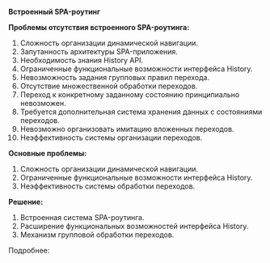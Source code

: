 **Встроенный SPA-роутинг**

**Проблемы отсутствия встроенного SPA-роутинга:**

1. Сложность организации динамической навигации.
1. Запутанность архитектуры SPA-приложения.
1. Необходимость знания History API.
1. Ограниченные функциональные возможности интерфейса History.
1. Невозможность задания групповых правил перехода.
1. Отсутствие множественной обработки переходов.
1. Переход к конкретному заданному состоянию принципиально невозможен.
1. Требуется дополнительная система хранения данных с состояниями переходов.
1. Невозможно организовать имитацию вложенных переходов.
1. Неэффективность системы организации переходов.

**Основные проблемы:**

1. Сложность организации динамической навигации.
1. Ограниченные функциональные возможности интерфейса History.
1. Неэффективность системы обработки переходов.

**Решение:**

1. Встроенная система SPA-роутинга.
1. Расширение функциональных возможностей интерфейса History.
1. Механизм групповой обработки переходов.

Подробнее:
